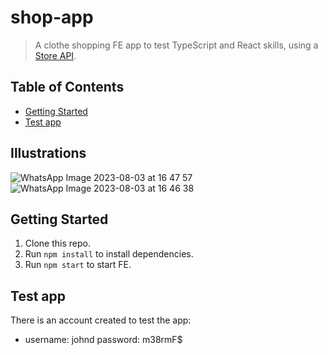 # shop-app
> A clothe shopping FE app to test TypeScript and React skills, using a [Store API](https://fakestoreapi.com/docs).

## Table of Contents

- [Getting Started](#getting-started)
- [Test app](#test-app)

## Illustrations

![WhatsApp Image 2023-08-03 at 16 47 57](https://github.com/NachoAiup/shop-app/assets/102685747/8cc40a96-1cb5-4f99-a977-4dab22934222)
![WhatsApp Image 2023-08-03 at 16 46 38](https://github.com/NachoAiup/shop-app/assets/102685747/4878c4c1-27dd-46d9-9d19-6821e8372597)


## Getting Started

1.  Clone this repo.
2.  Run `npm install` to install dependencies.
3.  Run `npm start` to start FE.

## Test app

There is an account created to test the app:
- username: johnd  password: m38rmF$
